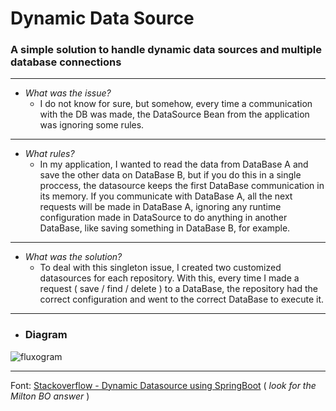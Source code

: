 # Dynamic Data Source 

### A simple solution to handle dynamic data sources and multiple database connections

---
- *What was the issue?*
    - I do not know for sure, but somehow, every time a communication with the DB was made, the DataSource Bean from the application was ignoring some rules.
    
---

- *What rules?*
    - In my application, I wanted to read the data from DataBase A and save the other data on DataBase B, but if you do this in a single proccess, the datasource keeps the first DataBase communication in its memory. If you communicate with DataBase A, all the next requests will be made in DataBase A, ignoring any runtime configuration made in DataSource to do anything in another DataBase, like saving something in DataBase B, for example.

--- 
- *What was the solution?*
    - To deal with this singleton issue, I created two customized datasources for each repository. With this, every time I made a request ( save / find / delete ) to a DataBase, the repository had the correct configuration and went to the correct DataBase to execute it.

---

- ### Diagram
![fluxogram](https://i.postimg.cc/R08nnHBt/Whats-App-Image-2023-03-08-at-20-51-37.jpg)

--- 

Font: [Stackoverflow - Dynamic Datasource using SpringBoot](https://stackoverflow.com/questions/57224715/dynamic-datasource-using-springboot) ( *look for the Milton BO answer* )
